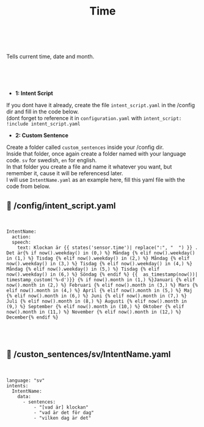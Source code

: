 
<h1 align="center">
<br>

Time

</h1><br>
<br><br>

Tells current time, date and month. 

<br><br><br>


- **1: Intent Script** <br>

If you dont have it already, create the file `intent_script.yaml` in the /config dir and fill in the code below.<br>
(dont forget to reference it in `configuration.yaml` with `intent_script: !include intent_script.yaml`<br> 

- **2: Custom Sentence** <br>

Create a folder called `custom_sentences` inside your /config dir.<br>
Inside that folder, once again create a folder named with your language code. `sv` for swedish, `en` for english.<br>
In that folder you create a file and name it whatever you want, but remember it, cause it will be referencesd later.<br>
I will use `IntentName.yaml` as an example here, fill this yaml file with the code from below. <br>




## 🦆 /config/intent_script.yaml <br>


<br>


```
IntentName:
  action:
  speech:
    text: Klockan är {{ states('sensor.time')| replace(":", "  ") }} .  Det är{% if now().weekday() in (0,) %} Måndag {% elif now().weekday() in (1,) %} Tisdag {% elif now().weekday() in (2,) %} Måndag {% elif now().weekday() in (3,) %} Tisdag {% elif now().weekday() in (4,) %} Måndag {% elif now().weekday() in (5,) %} Tisdag {% elif now().weekday() in (6,) %} Söndag {% endif %} {{  as_timestamp(now())| timestamp_custom('%-d')}} {% if now().month in (1,) %}Januari {% elif now().month in (2,) %} Februari {% elif now().month in (3,) %} Mars {% elif now().month in (4,) %} April {% elif now().month in (5,) %} Maj {% elif now().month in (6,) %} Juni {% elif now().month in (7,) %} Juli {% elif now().month in (8,) %} Augusti {% elif now().month in (9,) %} September {% elif now().month in (10,) %} Oktober {% elif now().month in (11,) %} November {% elif now().month in (12,) %} December{% endif %}
```

<br><br>


## 🦆 /custon_sentences/sv/IntentName.yaml <br>


<br>

```
language: "sv"
intents:
  IntentName:
    data:
      - sentences:
          - "[vad är] klockan"
          - "vad är det för dag"
          - "vilken dag är det"
```

<br><br>




